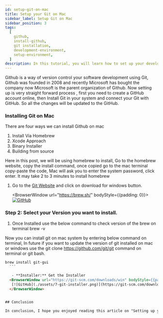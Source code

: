 ```yaml
---
id: setup-git-on-mac
title: Setup your Git on Mac
sidebar_label: Setup Git on Mac
sidebar_position: 3
tags:
  [
    github,
    install-github,
    git installation,
    development-environment,
    setup-environment,
  ]
description: In this tutorial, you will learn how to set up your development environment for Git And GitHub.
---
```


Github is a way of version control your software development using Git, Github was founded in 2008 and recently Microsoft has bought the company now Microsoft is the parent organization of Github. Now setting up is very straight forward process , first you need to create a GitHub account online, then Install Git in your system and connect your Git with GitHub. So all the changes will be updated to the GitHub. 

### Installing Git on Mac

There are four ways we can install Github on mac

1. Install Via Homebrew
2. Xcode Approach
3. Binary Installer
4. Building from source
   
Here in this post, we will be using homebrew to install, Go to the homebrew website, copy the install command, once copied go to the mac terminal copy-paste the code, Mac will ask you to enter the system password, click enter. It may take 2 to 3 minutes to install homebrew

1. Go to the [Git Website](https://brew.sh/) and click on download for windows button.

    <BrowserWindow url="https://brew.sh/" bodyStyle={{padding: 0}}>    
     [![GitHub](./assets/13-git-mac-terminal.png)](https://git-scm.com/)
    </BrowserWindow>


### Step 2: Select your Version you want to install.

1. Once Installed use the below command to check version of the brew on terminal brew -v

Now you can install git on mac system by entering below command on terminal, In future if you want to update the version of git installed on mac or windows use the git clone https://github.com/git/git command on terminal or git bash. 


  ```html title="create a new repository on the command line"
brew install git-gui
    ```

     - **Installer:** Get the Installer
    <BrowserWindow url="https://git-scm.com/downloads/win" bodyStyle={{padding: 0}}>    
     [![GitHub](./assets/7-git-installer.png)](https://git-scm.com/downloads/win)
    </BrowserWindow>


## Conclusion

In conclusion, I hope you enjoyed reading this article on "Setting up your Git Environment?". In the next post, will be discussing using Git to create a Repository and clone a project Github.  Signing off Sanjay Viswanathan.
